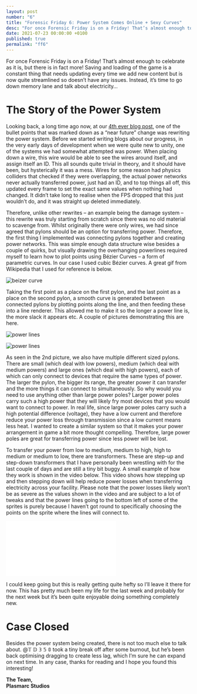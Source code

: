 ```yaml
---
layout: post
number: "6"
title: "Forensic Friday 6: Power System Comes Online + Sexy Curves"
desc: "For once Forensic Friday is on a Friday! That’s almost enough to celebrate as it is, but there is in fact more! Saving and loading of the game is a constant thing that needs updating every time we add new content but is now quite streamlined so doesn’t have any issues. Instead, it’s time to go down memory lane and talk about electricity…"
date: 2021-07-23 00:00:00 +0100
published: true
permalink: "ff6"
---
```


For once Forensic Friday is on a Friday! That’s almost enough to celebrate as it is, but there is in fact more! Saving and loading of the game is a constant thing that needs updating every time we add new content but is now quite streamlined so doesn’t have any issues. Instead, it’s time to go down memory lane and talk about electricity…

# The Story of the Power System
Looking back, a long time ago now, at our [4th ever blog post](/ff-16), one of the bullet points that was marked down as a “near future” change was rewriting the power system. Before we started writing blogs about our progress, in the very early days of development when we were quite new to unity, one of the systems we had somewhat attempted was power. When placing down a wire, this wire would be able to see the wires around itself, and assign itself an ID. This all sounds quite trivial in theory, and it should have been, but hysterically it was a mess. Wires for some reason had physics colliders that checked if they were overlapping, the actual power networks never actually transferred power, just had an ID, and to top things all off, this updated every frame to set the exact same values when nothing had changed. It didn’t take long to realise when the FPS dropped that this just wouldn’t do, and it was straight up deleted immediately.

Therefore, unlike other rewrites – an example being the damage system – this rewrite was truly starting from scratch since there was no old material to scavenge from. Whilst originally there were only wires, we had since agreed that pylons should be an option for transferring power. Therefore, the first thing I implemented was connecting pylons together and creating power networks. This was simple enough data structure wise besides a couple of quirks, but visually drawing the overhanging powerlines required myself to learn how to plot points using Bézier Curves – a form of parametric curves. In our case I used cubic Bézier curves. A great gif from Wikipedia that I used for reference is below.

![beizer curve](./forensic-friday-media/ff06/bezier.gif)

Taking the first point as a place on the first pylon, and the last point as a place on the second pylon, a smooth curve is generated between connected pylons by plotting points along the line, and then feeding these into a line renderer. This allowed me to make it so the longer a power line is, the more slack it appears etc. A couple of pictures demonstrating this are here.


![power lines](./forensic-friday-media/ff06/lines1.png)

![power lines](./forensic-friday-media/ff06/lines2.png)

As seen in the 2nd picture, we also have multiple different sized pylons. There are small (which deal with low powers), medium (which deal with medium powers) and large ones (which deal with high powers), each of which can only connect to devices that require the same types of power. The larger the pylon, the bigger its range, the greater power it can transfer and the more things it can connect to simultaneously. So why would you need to use anything other than large power poles? Larger power poles carry such a high power that they will likely fry most devices that you would want to connect to power. In real life, since large power poles carry such a high potential difference (voltage), they have a low current and therefore reduce your power loss through transmission since a low current means less heat. I wanted to create a similar system so that it makes your power arrangement in game a bit more thought compelling. Therefore, large power poles are great for transferring power since less power will be lost.

To transfer your power from low to medium, medium to high, high to medium or medium to low, there are transformers. These are step-up and step-down transformers that I have personally been wrestling with for the last couple of days and are still a tiny bit buggy. A small example of how they work is shown in the video below. This video shows how stepping up and then stepping down will help reduce power losses when transferring electricity across your facility. Please note that the power losses likely won’t be as severe as the values shown in the video and are subject to a lot of tweaks and that the power lines going to the bottom left of some of the sprites is purely because I haven’t got round to specifically choosing the points on the sprite where the lines will connect to.

<iframe src="./forensic-friday-media/ff06/video.mp4" frameborder="0" allowfullscreen></iframe>

I could keep going but this is really getting quite hefty so I’ll leave it there for now. This has pretty much been my life for the last week and probably for the next week but it’s been quite enjoyable doing something completely new.

# Case Closed

Besides the power system being created, there is not too much else to talk about. @𝕋 𝔻 𝟛 𝟝 𝟘  took a tiny break off after some burnout, but he’s been back optimising dragging to create less lag, which I’m sure he can expand on next time. In any case, thanks for reading and I hope you found this interesting!

**The Team,**\
**Plasmarc Studios**